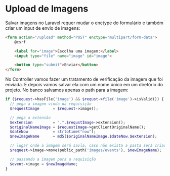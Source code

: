 # Upload de Imagens
Salvar imagens no Laravel requer mudar o enctype do formulário e também criar um input de envio de imagens:
```html
<form action="/upload" method="POST" enctype="multipart/form-data">
    @csrf

    <label for="image">Escolha uma imagem:</label>
    <input type="file" name="image" id="image">

    <button type="submit">Enviar</button>
</form>
```

No Controller vamos fazer um tratamento de verificação da imagem que foi enviada. E depois vamos salvar ela com um nome único em um diretório do projeto. No banco salvamos apenas o path para a imagem:
```php 
if ($request->hasFile('image') && $requst->file('image')->isValid()) {
  // pega a imagem vinda da requisição
  $requestImage      = $request->image();

  // pega a extensão 
  $extension         = ".".$requstImage->extension();
  $originalNameImage = $requestImage->getClientOriginalName();
  $dateNow           = strtotime("now");
  $newImageName      = md5($originalNameImage.$dateNow.$extension);

  // lugar onde a imagem será savla, caso não exista a pasta será criada
  $request->image->move(public_path('images/events'), $newImageName);

  // passando a imagem para a requisição
  $event->image = $newImageName;
}
```